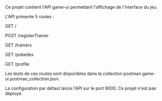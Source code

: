 Ce projet contient l'API game-ui  permettant l'affichage de l'interface du jeu.

L'API présente 5 routes :

GET  /

POST /registerTrainer    

GET  /trainers

GET  /pokedex

GET  /profile

Les tests de ces routes sont disponibles dans la collection postman game-ui.postman_collection.json.

La configuration par défaut lance l'API sur le port 9000.
Ce projet n'est pas déployé.



